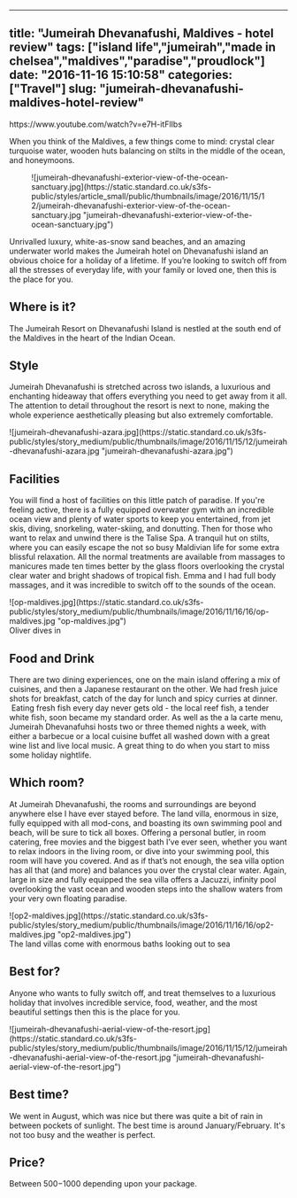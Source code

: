 
---
title: "Jumeirah Dhevanafushi, Maldives - hotel review"
tags: ["island life","jumeirah","made in chelsea","maldives","paradise","proudlock"]
date: "2016-11-16 15:10:58"
categories: ["Travel"]
slug: "jumeirah-dhevanafushi-maldives-hotel-review"
---

<div class="db mw7">https://www.youtube.com/watch?v=e7H-itFlIbs</div>

When you think of the Maldives, a few things come to mind: crystal clear turquoise water, wooden huts balancing on stilts in the middle of the ocean, and honeymoons.

<figure class="pa0 ma0">![jumeirah-dhevanafushi-exterior-view-of-the-ocean-sanctuary.jpg](https://static.standard.co.uk/s3fs-public/styles/article_small/public/thumbnails/image/2016/11/15/12/jumeirah-dhevanafushi-exterior-view-of-the-ocean-sanctuary.jpg "jumeirah-dhevanafushi-exterior-view-of-the-ocean-sanctuary.jpg")</figure>

<div id="gigya-share-btns-2_gig_containerParent" class="text-wrapper">Unrivalled luxury, white-as-snow sand beaches, and an amazing underwater world makes the Jumeirah hotel on Dhevanafushi island an obvious choice for a holiday of a lifetime. If you’re looking to switch off from all the stresses of everyday life, with your family or loved one, then this is the place for you.

## Where is it?

The Jumeirah Resort on Dhevanafushi Island is nestled at the south end of the Maldives in the heart of the Indian Ocean.

## Style

Jumeirah Dhevanafushi is stretched across two islands, a luxurious and enchanting hideaway that offers everything you need to get away from it all. The attention to detail throughout the resort is next to none, making the whole experience aesthetically pleasing but also extremely comfortable.

<div class="dnd-widget-wrapper context-sdl_editor_representation type-image atom-align-">

<div class="dnd-atom-rendered">

<div class="image">![jumeirah-dhevanafushi-azara.jpg](https://static.standard.co.uk/s3fs-public/styles/story_medium/public/thumbnails/image/2016/11/15/12/jumeirah-dhevanafushi-azara.jpg "jumeirah-dhevanafushi-azara.jpg")</div>

## Facilities

You will find a host of facilities on this little patch of paradise. If you're feeling active, there is a fully equipped overwater gym with an incredible ocean view and plenty of water sports to keep you entertained, from jet skis, diving, snorkeling, water-skiing, and donutting. Then for those who want to relax and unwind there is the Talise Spa. A tranquil hut on stilts, where you can easily escape the not so busy Maldivian life for some extra blissful relaxation. All the normal treatments are available from massages to manicures made ten times better by the glass floors overlooking the crystal clear water and bright shadows of tropical fish. Emma and I had full body massages, and it was incredible to switch off to the sounds of the ocean.

<div class="dnd-widget-wrapper context-sdl_editor_representation type-image atom-align-undefined">

<div class="dnd-atom-rendered">

<div class="image">![op-maldives.jpg](https://static.standard.co.uk/s3fs-public/styles/story_medium/public/thumbnails/image/2016/11/16/16/op-maldives.jpg "op-maldives.jpg")</div>

</div>

<div class="dnd-caption-wrapper">Oliver dives in</div>

</div>

## Food and Drink

There are two dining experiences, one on the main island offering a mix of cuisines, and then a Japanese restaurant on the other. We had fresh juice shots for breakfast, catch of the day for lunch and spicy curries at dinner.  Eating fresh fish every day never gets old - the local reef fish, a tender white fish, soon became my standard order. As well as the a la carte menu, Jumeirah Dhevanafuhsi hosts two or three themed nights a week, with either a barbecue or a local cuisine buffet all washed down with a great wine list and live local music. A great thing to do when you start to miss some holiday nightlife.

## Which room?

At Jumeirah Dhevanafushi, the rooms and surroundings are beyond anywhere else I have ever stayed before. The land villa, enormous in size, fully equipped with all mod-cons, and boasting its own swimming pool and beach, will be sure to tick all boxes. Offering a personal butler, in room catering, free movies and the biggest bath I’ve ever seen, whether you want to relax indoors in the living room, or dive into your swimming pool, this room will have you covered. And as if that’s not enough, the sea villa option has all that (and more) and balances you over the crystal clear water. Again, large in size and fully equipped the sea villa offers a Jacuzzi, infinity pool overlooking the vast ocean and wooden steps into the shallow waters from your very own floating paradise.

<div class="dnd-widget-wrapper context-sdl_editor_representation type-image atom-align-undefined">

<div class="dnd-atom-rendered">

<div class="image">![op2-maldives.jpg](https://static.standard.co.uk/s3fs-public/styles/story_medium/public/thumbnails/image/2016/11/16/16/op2-maldives.jpg "op2-maldives.jpg")</div>

</div>

<div class="dnd-caption-wrapper">The land villas come with enormous baths looking out to sea</div>

</div>

## Best for?

Anyone who wants to fully switch off, and treat themselves to a luxurious holiday that involves incredible service, food, weather, and the most beautiful settings then this is the place for you.

<div class="dnd-widget-wrapper context-sdl_editor_representation type-image atom-align-">

<div class="dnd-atom-rendered">

<div class="image">![jumeirah-dhevanafushi-aerial-view-of-the-resort.jpg](https://static.standard.co.uk/s3fs-public/styles/story_medium/public/thumbnails/image/2016/11/15/12/jumeirah-dhevanafushi-aerial-view-of-the-resort.jpg "jumeirah-dhevanafushi-aerial-view-of-the-resort.jpg")</div>

</div>

</div>

## Best time?

We went in August, which was nice but there was quite a bit of rain in between pockets of sunlight. The best time is around January/February. It's not too busy and the weather is perfect.

## Price?

Between $500-$1000 depending upon your package.</div>

</div>

</div>